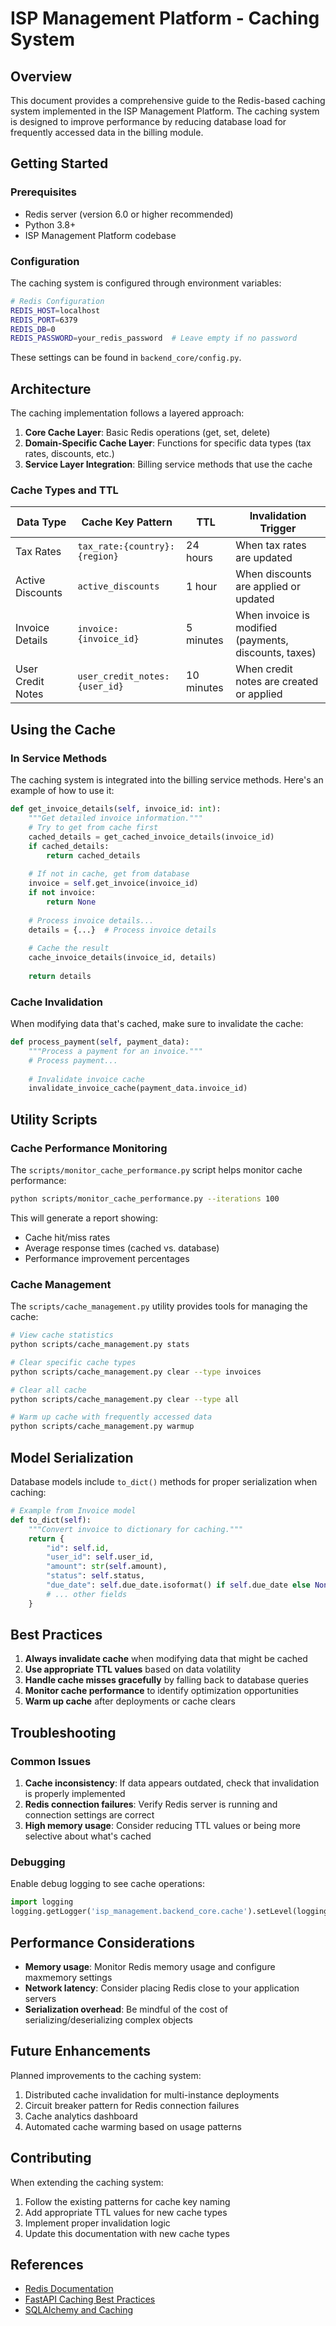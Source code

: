 # ISP Management Platform - Caching System

## Overview

This document provides a comprehensive guide to the Redis-based caching system implemented in the ISP Management Platform. The caching system is designed to improve performance by reducing database load for frequently accessed data in the billing module.

## Getting Started

### Prerequisites

- Redis server (version 6.0 or higher recommended)
- Python 3.8+
- ISP Management Platform codebase

### Configuration

The caching system is configured through environment variables:

```bash
# Redis Configuration
REDIS_HOST=localhost
REDIS_PORT=6379
REDIS_DB=0
REDIS_PASSWORD=your_redis_password  # Leave empty if no password
```

These settings can be found in `backend_core/config.py`.

## Architecture

The caching implementation follows a layered approach:

1. **Core Cache Layer**: Basic Redis operations (get, set, delete)
2. **Domain-Specific Cache Layer**: Functions for specific data types (tax rates, discounts, etc.)
3. **Service Layer Integration**: Billing service methods that use the cache

### Cache Types and TTL

| Data Type | Cache Key Pattern | TTL | Invalidation Trigger |
|-----------|-------------------|-----|----------------------|
| Tax Rates | `tax_rate:{country}:{region}` | 24 hours | When tax rates are updated |
| Active Discounts | `active_discounts` | 1 hour | When discounts are applied or updated |
| Invoice Details | `invoice:{invoice_id}` | 5 minutes | When invoice is modified (payments, discounts, taxes) |
| User Credit Notes | `user_credit_notes:{user_id}` | 10 minutes | When credit notes are created or applied |

## Using the Cache

### In Service Methods

The caching system is integrated into the billing service methods. Here's an example of how to use it:

```python
def get_invoice_details(self, invoice_id: int):
    """Get detailed invoice information."""
    # Try to get from cache first
    cached_details = get_cached_invoice_details(invoice_id)
    if cached_details:
        return cached_details
    
    # If not in cache, get from database
    invoice = self.get_invoice(invoice_id)
    if not invoice:
        return None
    
    # Process invoice details...
    details = {...}  # Process invoice details
    
    # Cache the result
    cache_invoice_details(invoice_id, details)
    
    return details
```

### Cache Invalidation

When modifying data that's cached, make sure to invalidate the cache:

```python
def process_payment(self, payment_data):
    """Process a payment for an invoice."""
    # Process payment...
    
    # Invalidate invoice cache
    invalidate_invoice_cache(payment_data.invoice_id)
```

## Utility Scripts

### Cache Performance Monitoring

The `scripts/monitor_cache_performance.py` script helps monitor cache performance:

```bash
python scripts/monitor_cache_performance.py --iterations 100
```

This will generate a report showing:
- Cache hit/miss rates
- Average response times (cached vs. database)
- Performance improvement percentages

### Cache Management

The `scripts/cache_management.py` utility provides tools for managing the cache:

```bash
# View cache statistics
python scripts/cache_management.py stats

# Clear specific cache types
python scripts/cache_management.py clear --type invoices

# Clear all cache
python scripts/cache_management.py clear --type all

# Warm up cache with frequently accessed data
python scripts/cache_management.py warmup
```

## Model Serialization

Database models include `to_dict()` methods for proper serialization when caching:

```python
# Example from Invoice model
def to_dict(self):
    """Convert invoice to dictionary for caching."""
    return {
        "id": self.id,
        "user_id": self.user_id,
        "amount": str(self.amount),
        "status": self.status,
        "due_date": self.due_date.isoformat() if self.due_date else None,
        # ... other fields
    }
```

## Best Practices

1. **Always invalidate cache** when modifying data that might be cached
2. **Use appropriate TTL values** based on data volatility
3. **Handle cache misses gracefully** by falling back to database queries
4. **Monitor cache performance** to identify optimization opportunities
5. **Warm up cache** after deployments or cache clears

## Troubleshooting

### Common Issues

1. **Cache inconsistency**: If data appears outdated, check that invalidation is properly implemented
2. **Redis connection failures**: Verify Redis server is running and connection settings are correct
3. **High memory usage**: Consider reducing TTL values or being more selective about what's cached

### Debugging

Enable debug logging to see cache operations:

```python
import logging
logging.getLogger('isp_management.backend_core.cache').setLevel(logging.DEBUG)
```

## Performance Considerations

- **Memory usage**: Monitor Redis memory usage and configure maxmemory settings
- **Network latency**: Consider placing Redis close to your application servers
- **Serialization overhead**: Be mindful of the cost of serializing/deserializing complex objects

## Future Enhancements

Planned improvements to the caching system:

1. Distributed cache invalidation for multi-instance deployments
2. Circuit breaker pattern for Redis connection failures
3. Cache analytics dashboard
4. Automated cache warming based on usage patterns

## Contributing

When extending the caching system:

1. Follow the existing patterns for cache key naming
2. Add appropriate TTL values for new cache types
3. Implement proper invalidation logic
4. Update this documentation with new cache types

## References

- [Redis Documentation](https://redis.io/documentation)
- [FastAPI Caching Best Practices](https://fastapi.tiangolo.com/)
- [SQLAlchemy and Caching](https://docs.sqlalchemy.org/en/14/orm/extensions/caching.html)
